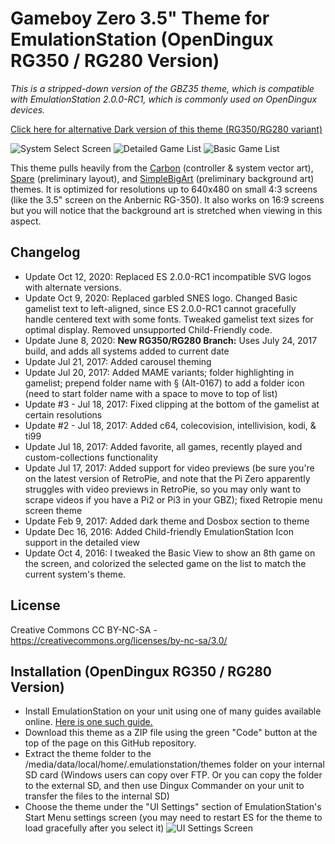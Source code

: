 # Gameboy Zero 3.5" Theme for EmulationStation (OpenDingux RG350 / RG280 Version)

*This is a stripped-down version of the GBZ35  theme, which is compatible with EmulationStation 2.0.0-RC1, which is commonly used on OpenDingux devices.*

[Click here for alternative Dark version of this theme (RG350/RG280 variant)](https://github.com/rxbrad/es-theme-gbz35-dark/tree/RG350_RG280)

![System Select Screen](https://i.imgur.com/iFvnFOJ.png) ![Detailed Game List](https://i.imgur.com/tTtp6dk.png) ![Basic Game List](https://i.imgur.com/Aa0SH5f.png)

This theme pulls heavily from the [Carbon](https://github.com/RetroPie/es-theme-carbon) (controller & system vector art), [Spare](https://github.com/mattrixk/es-theme-spare) (preliminary layout), and [SimpleBigArt](https://github.com/robertybob/es-theme-simplebigart) (preliminary background art) themes.  It is optimized for resolutions up to 640x480 on small 4:3 screens (like the 3.5" screen on the Anbernic RG-350).  It also works on 16:9 screens but you will notice that the background art is stretched when viewing in this aspect.

Changelog
-----------

- Update Oct 12, 2020: Replaced ES 2.0.0-RC1 incompatible SVG logos with alternate versions.
- Update Oct 9, 2020: Replaced garbled SNES logo. Changed Basic gamelist text to left-aligned, since ES 2.0.0-RC1 cannot gracefully handle centered text with some fonts.  Tweaked gamelist text sizes for optimal display.  Removed unsupported Child-Friendly code.
- Update June 8, 2020: **New RG350/RG280 Branch:** Uses July 24, 2017 build, and adds all systems added to current date
- Update Jul 21, 2017: Added carousel theming
- Update Jul 20, 2017: Added MAME variants; folder highlighting in gamelist; prepend folder name with § (Alt-0167) to add a folder icon (need to start folder name with a space to move to top of list)
- Update #3 - Jul 18, 2017: Fixed clipping at the bottom of the gamelist at certain resolutions
- Update #2 - Jul 18, 2017: Added c64, colecovision, intellivision, kodi, & ti99
- Update Jul 18, 2017: Added favorite, all games, recently played and custom-collections functionality
- Update Jul 17, 2017: Added support for video previews (be sure you're on the latest version of RetroPie, and note that the Pi Zero apparently struggles with video previews in RetroPie, so you may only want to scrape videos if you have a Pi2 or Pi3 in your GBZ); fixed Retropie menu screen theme
- Update Feb 9, 2017: Added dark theme and Dosbox section to theme
- Update Dec 16, 2016: Added Child-friendly EmulationStation Icon support in the detailed view
- Update Oct 4, 2016: I tweaked the Basic View to show an 8th game on the screen, and colorized the selected game on the list to match the current system's theme.

License
-----------
Creative Commons CC BY-NC-SA - https://creativecommons.org/licenses/by-nc-sa/3.0/

Installation (OpenDingux RG350 / RG280 Version)
-----------

- Install EmulationStation on your unit using one of many guides available online.  [Here is one such guide.](https://retrogamecorps.com/2020/10/07/guide-emulationstation-on-rg350-devices/)
- Download this theme as a ZIP file using the green "Code" button at the top of the page on this GitHub repository.
- Extract the theme folder to the /media/data/local/home/.emulationstation/themes folder on your internal SD card (Windows users can copy over FTP.  Or you can copy the folder to the external SD, and then use Dingux Commander on your unit to transfer the files to the internal SD)
- Choose the theme under the "UI Settings" section of EmulationStation's Start Menu settings screen (you may need to restart ES for the theme to load gracefully after you select it)
![UI Settings Screen](http://i.imgur.com/vbATdHH.png)

